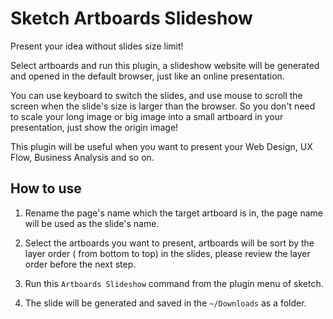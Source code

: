 # Sketch Artboards Slideshow

Present your idea without slides size limit!

Select artboards and run this plugin, a slideshow website will be generated and opened in the default browser, just like an online presentation.

You can use keyboard to switch the slides, and use mouse to scroll the screen when the slide's size is larger than the browser. So you don't need to scale your long image or big image into a small artboard in your presentation, just show the origin image! 

This plugin will be useful when you want to present your Web Design, UX Flow, Business Analysis and so on.

## How to use
1. Rename the page's name which the target artboard is in, the page name will be used as the slide's name.

2. Select the artboards you want to present, artboards will be sort by the layer order ( from bottom to top) in the slides, please review the layer order before the next step.

3. Run this ```Artboards Slideshow``` command from the plugin menu of sketch.

4. The slide will be generated and saved in the ```~/Downloads``` as a folder.